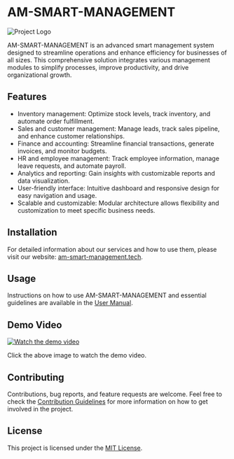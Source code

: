 # AM-SMART-MANAGEMENT

![Project Logo](logo.png)

AM-SMART-MANAGEMENT is an advanced smart management system designed to streamline operations and enhance efficiency for businesses of all sizes. This comprehensive solution integrates various management modules to simplify processes, improve productivity, and drive organizational growth.

## Features

- Inventory management: Optimize stock levels, track inventory, and automate order fulfillment.
- Sales and customer management: Manage leads, track sales pipeline, and enhance customer relationships.
- Finance and accounting: Streamline financial transactions, generate invoices, and monitor budgets.
- HR and employee management: Track employee information, manage leave requests, and automate payroll.
- Analytics and reporting: Gain insights with customizable reports and data visualization.
- User-friendly interface: Intuitive dashboard and responsive design for easy navigation and usage.
- Scalable and customizable: Modular architecture allows flexibility and customization to meet specific business needs.

## Installation

For detailed information about our services and how to use them, please visit our website: [am-smart-management.tech]([https://www.example.com](https://am-smart-management.tech/)).
## Usage

Instructions on how to use AM-SMART-MANAGEMENT and essential guidelines are available in the [User Manual](user-manual.md).

## Demo Video

[![Watch the demo video](https://img.youtube.com/vi/JOckQPixyHo/0.jpg)](https://www.youtube.com/watch?v=JOckQPixyHo)

Click the above image to watch the demo video.

## Contributing

Contributions, bug reports, and feature requests are welcome. Feel free to check the [Contribution Guidelines](CONTRIBUTING.md) for more information on how to get involved in the project.

## License

This project is licensed under the [MIT License](LICENSE).
